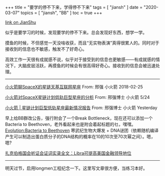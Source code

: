 +++
title = "要学的停不下来，学得停不下来"
tags = [
    "jiansh"
]
date = "2020-03-07"
topics = [
    "jiansh",
    "BB"
]
toc = true
+++



[link on JianShu](https://www.jianshu.com/p/77e81eea631c)

似乎是要学习的时候，发现要学的停不下来。总会发现好东西，想学一学。

摸鱼的时候，不但感觉一天没啥收获，而且“无实物表演”真得很累人的。同时对于接收到的信息也不敏感，触发不了好奇心。

高效工作一天很有成就感不说，似乎对于接受到的信息也更敏感——有成就感的情况下，大脑皮层活跃，再摸鱼的时候会有很高得好奇心。接收到的信息会被迅速处理。

--- 

[小火箭聊SpaceX的星链天基互联网星座](https://mp.weixin.qq.com/s/n9XabxroGP5mTSQKwehqYA)
From: 邢强 小火箭 2018-02-25

[小火箭对SpaceX星链计划低轨巨型星座的分析](https://mp.weixin.qq.com/s/NNmI_cqwo4ba0ViJ9O7f3Q)
From: 邢强博士 小火箭 5/24

[小火箭 | 星链计划巨型低轨星座最新情况报告](https://mp.weixin.qq.com/s/P_gG7iYyRLBYeL2KXNHPNg)
From: 邢强博士 小火箭 Yesterday

早上给BB群改公告，强行附会了一个Break Bottleneck，现在还可以添加一个Bacteria to Beethoven，老外看起来也是附会着起标题的乜，嘿嘿。
[Evolution:Bacteria to Beethoven](https://www.prageru.com/video/evolution-bacteria-to-beethoven/) 寒武纪生物大爆发 + DNA谜团（依赖随机编译产生可以制造出蛋白质分子的DNA结构的概率在10的10次至70次幂之间）。嗯，嗯? 

[扎克伯格国会听证会证词实录全文：Libra可提高美国金融领导地位](https://xw.qq.com/tech/20191023002197/TEC2019102300219700)

---

明天过节，启用longmen工程纪念一下。这里写文章很方便，当练习本好。

